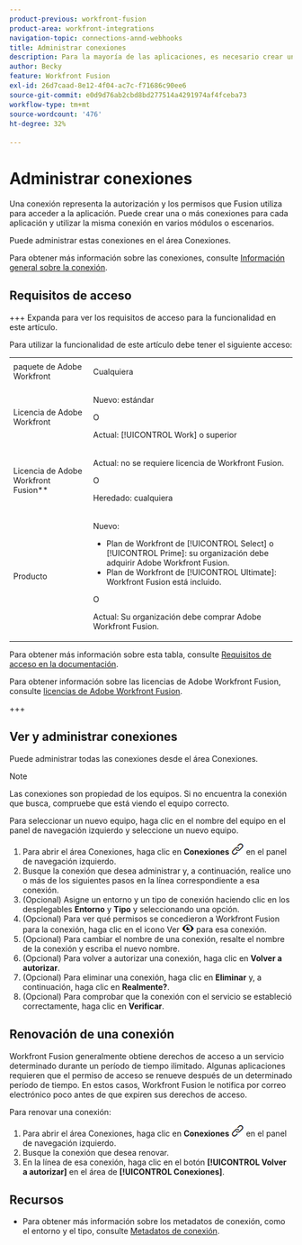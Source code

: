 ```yaml
---
product-previous: workfront-fusion
product-area: workfront-integrations
navigation-topic: connections-annd-webhooks
title: Administrar conexiones
description: Para la mayoría de las aplicaciones, es necesario crear una conexión a través de la cual Adobe Workfront Fusion pueda comunicarse con el servicio de terceros proporcionado según la configuración del escenario específico.
author: Becky
feature: Workfront Fusion
exl-id: 26d7caad-8e12-4f04-ac7c-f71686c90ee6
source-git-commit: e0d9d76ab2cbd8bd277514a4291974af4fceba73
workflow-type: tm+mt
source-wordcount: '476'
ht-degree: 32%

---
```


# Administrar conexiones

Una conexión representa la autorización y los permisos que Fusion utiliza para acceder a la aplicación. Puede crear una o más conexiones para cada aplicación y utilizar la misma conexión en varios módulos o escenarios.

Puede administrar estas conexiones en el área Conexiones.

Para obtener más información sobre las conexiones, consulte [Información general sobre la conexión](/help/workfront-fusion/get-started-with-fusion/understand-fusion/connection-overview.md).

## Requisitos de acceso

+++ Expanda para ver los requisitos de acceso para la funcionalidad en este artículo.

Para utilizar la funcionalidad de este artículo debe tener el siguiente acceso:

<table style="table-layout:auto">
 <col> 
 <col> 
 <tbody> 
  <tr> 
   <td role="rowheader">paquete de Adobe Workfront</td> 
   <td> <p>Cualquiera</p> </td> 
  </tr> 
  <tr data-mc-conditions=""> 
   <td role="rowheader">Licencia de Adobe Workfront</td> 
   <td> <p>Nuevo: estándar</p><p>O</p><p>Actual: [!UICONTROL Work] o superior</p> </td> 
  </tr> 
  <tr> 
   <td role="rowheader">Licencia de Adobe Workfront Fusion**</td> 
   <td>
   <p>Actual: no se requiere licencia de Workfront Fusion.</p>
   <p>O</p>
   <p>Heredado: cualquiera </p>
   </td> 
  </tr> 
  <tr> 
   <td role="rowheader">Producto</td> 
   <td>
   <p>Nuevo:</p> <ul><li>Plan de Workfront de [!UICONTROL Select] o [!UICONTROL Prime]: su organización debe adquirir Adobe Workfront Fusion.</li><li>Plan de Workfront de [!UICONTROL Ultimate]: Workfront Fusion está incluido.</li></ul>
   <p>O</p>
   <p>Actual: Su organización debe comprar Adobe Workfront Fusion.</p>
   </td> 
  </tr>
 </tbody> 
</table>

Para obtener más información sobre esta tabla, consulte [Requisitos de acceso en la documentación](/help/workfront-fusion/references/licenses-and-roles/access-level-requirements-in-documentation.md).

Para obtener información sobre las licencias de Adobe Workfront Fusion, consulte [licencias de Adobe Workfront Fusion](/help/workfront-fusion/set-up-and-manage-workfront-fusion/licensing-operations-overview/license-automation-vs-integration.md).

+++

## Ver y administrar conexiones

Puede administrar todas las conexiones desde el área Conexiones.

>[!NOTE]
>
>Las conexiones son propiedad de los equipos. Si no encuentra la conexión que busca, compruebe que está viendo el equipo correcto.
>
>Para seleccionar un nuevo equipo, haga clic en el nombre del equipo en el panel de navegación izquierdo y seleccione un nuevo equipo.

1. Para abrir el área Conexiones, haga clic en **Conexiones** ![Icono de conexiones](assets/connections-icon.png) en el panel de navegación izquierdo.
1. Busque la conexión que desea administrar y, a continuación, realice uno o más de los siguientes pasos en la línea correspondiente a esa conexión.
1. (Opcional) Asigne un entorno y un tipo de conexión haciendo clic en los desplegables **Entorno** y **Tipo** y seleccionando una opción.
1. (Opcional) Para ver qué permisos se concedieron a Workfront Fusion para la conexión, haga clic en el icono Ver ![Ver permisos de conexión](assets/view-connection-permissions.png) para esa conexión.
1. (Opcional) Para cambiar el nombre de una conexión, resalte el nombre de la conexión y escriba el nuevo nombre.
1. (Opcional) Para volver a autorizar una conexión, haga clic en **Volver a autorizar**.
1. (Opcional) Para eliminar una conexión, haga clic en **Eliminar** y, a continuación, haga clic en **Realmente?**.
1. (Opcional) Para comprobar que la conexión con el servicio se estableció correctamente, haga clic en **Verificar**.

## Renovación de una conexión

Workfront Fusion generalmente obtiene derechos de acceso a un servicio determinado durante un período de tiempo ilimitado. Algunas aplicaciones requieren que el permiso de acceso se renueve después de un determinado período de tiempo. En estos casos, Workfront Fusion le notifica por correo electrónico poco antes de que expiren sus derechos de acceso.

Para renovar una conexión:

1. Para abrir el área Conexiones, haga clic en **Conexiones** ![Icono de conexiones](assets/connections-icon.png) en el panel de navegación izquierdo.
1. Busque la conexión que desea renovar.
1. En la línea de esa conexión, haga clic en el botón **[!UICONTROL Volver a autorizar]** en el área de **[!UICONTROL Conexiones]**.

## Recursos

* Para obtener más información sobre los metadatos de conexión, como el entorno y el tipo, consulte [Metadatos de conexión](/help/workfront-fusion/references/connections/connection-metadata.md).
